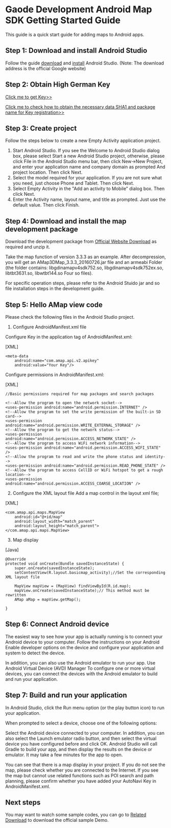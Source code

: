 
# Gaode Development Android Map SDK Getting Started Guide

This guide is a quick start guide for adding maps to Android apps.

## Step 1: Download and install Android Studio

Follow the guide [download](https://developer.android.com/sdk/index.html) and [install](http://developer.android.com/sdk/installing/index.html?pkg=studio)
Android Studio. (Note: The download address is the official Google website)

## Step 2: Obtain High German Key

[Click me to get Key>>](/dev/#/)

[Click me to check how to obtain the necessary data SHA1 and package name for Key registration>>](/faq/top/hot-questions/249)

## Step 3: Create project

Follow the steps below to create a new Empty Activity application project.

  1. Start Android Studio. If you see the Welcome to Android Studio dialog box, please select Start a new Android Studio project, otherwise, please click File in the Android Studio menu bar, then click New->New Project, and enter your application name and company domain as prompted And project location. Then click Next.
  2. Select the model required for your application. If you are not sure what you need, just choose Phone and Tablet. Then click Next.
  3. Select Empty Activity in the "Add an activity to Mobile" dialog box. Then click Next.
  4. Enter the Activity name, layout name, and title as prompted. Just use the default value. Then click Finish.

## Step 4: Download and install the map development package

Download the development package from [Official Website Download](/api/android-sdk/download/) as required and unzip it.

Take the map function of version 3.3.3 as an example. After decompression, you will get an AMap3DMap_3.3.3_20160726.jar file and an armeabi
Folder (the folder contains: libgdinamapv4sdk752.so, libgdinamapv4sdk752ex.so, libtbt3631.so, libwtbt144.so
Four so files).

For specific operation steps, please refer to the Android Stuido jar and so file installation steps in the development guide.

## Step 5: Hello AMap view code

Please check the following files in the Android Studio project.

1. Configure AndroidManifest.xml file

Configure Key in the application tag of AndroidManifest.xml:

[XML]
    
    <meta-data
        android:name="com.amap.api.v2.apikey"
        android:value="Your Key"/>
    

Configure permissions in AndroidManifest.xml:

[XML]
 
    //Basic permissions required for map packages and search packages
         
    <!--Allow the program to open the network socket-->
    <uses-permission android:name="android.permission.INTERNET" />
    <!--Allow the program to set the write permission of the built-in SD card-->
    <uses-permission android:name="android.permission.WRITE_EXTERNAL_STORAGE" />
    <!--Allow the program to get the network status-->
    <uses-permission android:name="android.permission.ACCESS_NETWORK_STATE" />
    <!--Allow the program to access WiFi network information-->
    <uses-permission android:name="android.permission.ACCESS_WIFI_STATE" />
    <!--Allow the program to read and write the phone status and identity-->
    <uses-permission android:name="android.permission.READ_PHONE_STATE" />
    <!--Allow the program to access CellID or WiFi hotspot to get a rough location-->
    <uses-permission android:name="android.permission.ACCESS_COARSE_LOCATION" />
    

2. Configure the XML layout file Add a map control in the layout xml file;

[XML]

    
    
    <com.amap.api.maps.MapView
        android:id="@+id/map"
        android:layout_width="match_parent"
        android:layout_height="match_parent">
    </com.amap.api.maps.MapView>

3. Map display

[Java]

    
    
    @Override
    protected void onCreate(Bundle savedInstanceState) {
        super.onCreate(savedInstanceState);
        setContentView(R.layout.basicmap_activity);//Set the corresponding XML layout file
        
        MapView mapView = (MapView) findViewById(R.id.map);
        mapView.onCreate(savedInstanceState);// This method must be rewritten
        AMap aMap = mapView.getMap();
        
    }

## Step 6: Connect Android device

The easiest way to see how your app is actually running is to connect your Android device to your computer. Follow the instructions on your Android
Enable developer options on the device and configure your application and system to detect the device.

In addition, you can also use the Android emulator to run your app. Use Android Virtual Device (AVD) Manager
To configure one or more virtual devices, you can connect the devices with the Android emulator to build and run your application.

## Step 7: Build and run your application

In Android Studio, click the Run menu option (or the play button icon) to run your application.

When prompted to select a device, choose one of the following options:

Select the Android device connected to your computer. In addition, you can also select the Launch emulator radio button, and then select the virtual device you have configured before and click OK.
Android Studio will call Gradle to build your app, and then display the results on the device or emulator. It may take a few minutes for the app to open.

You can see that there is a map display in your project. If you do not see the map, please check whether you are connected to the Internet. If you see the map but cannot use related functions such as POI search and path planning, please confirm whether you have added your AutoNavi Key in AndroidManifest.xml.

## Next steps

You may want to watch some sample codes, you can go to [Related Download](/api/android-sdk/download/) to download the official sample Demo.
